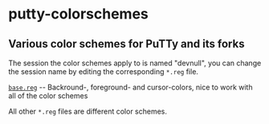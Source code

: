 putty-colorschemes
==================

Various color schemes for PuTTy and its forks
---------------------------------------------

The session the color schemes apply to is named "devnull", you can change the
session name by editing the corresponding `*.reg` file.

[`base.reg`](https://github.com/nwohlgem/putty-colorschemes/blob/master/base.reg) -- Backround-, foreground- and cursor-colors, nice to work with
 all of the color schemes

All other `*.reg` files are different color schemes.

